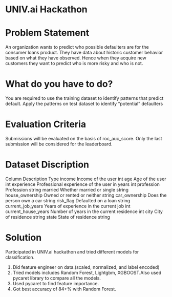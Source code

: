 # UNIV.ai Hackathon

# Problem Statement
An organization wants to predict who possible defaulters are for the consumer loans product. They have data about historic customer behavior based on what they have observed. Hence when they acquire new customers they want to predict who is more risky and who is not.

# What do you have to do?
You are required to use the training dataset to identify patterns that predict default. Apply the patterns on test dataset to identify “potential” defaulters

# Evaluation Criteria
Submissions will be evaluated on the basis of roc_auc_score. Only the last submission will be considered for the leaderboard.

# Dataset Discription
Column
Description
Type
income	Income of the user	int
age	Age of the user	int
experience	Professional experience of the user in years	int
profession	Profession	string
married	Whether married or single	string
house_ownership	Owned or rented or neither	string
car_ownership	Does the person own a car	string
risk_flag	Defaulted on a loan	string
current_job_years	Years of experience in the current job	int
current_house_years	Number of years in the current residence	int
city	City of residence	string
state	State of residence	string

# Solution

Participated in UNIV.ai hackathon and tried different models for classification.
1. Did feature engineer on data.(scaled, normalized, and label encoded)
1. Tried models includes Random Forest, Lightgbm, XGBOOST.Also used pycaret library to compare all the models.
2. Used pycaret to find feature importance.
3. Got best accuracy of 84+% with Random Forest.
